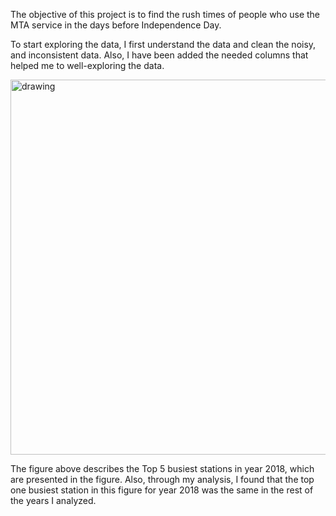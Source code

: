 The objective of this project is to find the rush times of people who use the MTA service in the days before Independence Day. <br/> 

To start exploring the data, I first understand the data and clean the noisy, and inconsistent data. Also, I have been added the needed columns that helped me to well-exploring the data. 
<br/>
 




<img src ="https://github.com/amjadalth/MTA-turnstile-project/blob/main/mvp.png" alt="drawing" width="600"/>





The figure above describes the Top 5 busiest stations in year 2018, which are presented in the figure. Also, through my analysis, I found that the top one busiest station in this figure for year 2018 was the same in the rest of the years I analyzed. 

